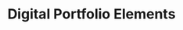 ---
title: Digital Portfolio Elements
number: ART 302
academic-home: Arts & Arch
course-type: [Additional]
description:  
bulletin-link: https://bulletins.psu.edu/search/?search=%22art+302%22
pathway-list: [Digital Design]
---